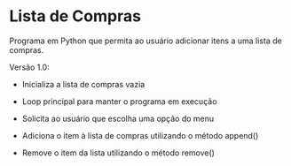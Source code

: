# Lista de Compras
Programa em Python que permita ao usuário adicionar itens a uma lista de compras.

Versão 1.0:

- Inicializa a lista de compras vazia

- Loop principal para manter o programa em execução

- Solicita ao usuário que escolha uma opção do menu

- Adiciona o item à lista de compras utilizando o método append()

- Remove o item da lista utilizando o método remove()

